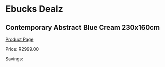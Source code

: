 
# Ebucks Dealz
## Contemporary Abstract Blue Cream 230x160cm
[Product Page](https://www.ebucks.com/web/shop/productSelected.do?prodId=1210435112&catId=1209942745)

Price: R2999.00

Savings: 


	